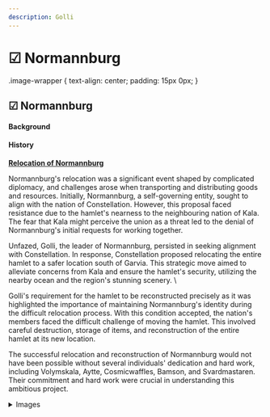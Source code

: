 ```yaml
---
description: Golli
---
```


# ☑ Normannburg

.image-wrapper { text-align: center; padding: 15px 0px; }

## ☑ Normannburg

#### Background

#### History

[**Relocation of Normannburg**](../../../../history/server-events/the-relocation-of-normannburg.md)

Normannburg's relocation was a significant event shaped by complicated diplomacy, and challenges arose when transporting and distributing goods and resources. Initially, Normannburg, a self-governing entity, sought to align with the nation of Constellation. However, this proposal faced <img src="https://files.gitbook.com/v0/b/gitbook-x-prod.appspot.com/o/spaces%2FqeMW33c2aaQud333hYMv%2Fuploads%2FuNLJ8aMxg6OEqYWLFmCn%2FNormmanburg.png?alt=media&#x26;token=a4d26a17-9f1e-461b-8395-7c76f29cc951" alt="" data-size="original">resistance due to the hamlet's nearness to the neighbouring nation of Kala. The fear that Kala might perceive the union as a threat led to the denial of Normannburg's initial requests for working together.&#x20;

Unfazed, Golli, the leader of Normannburg, persisted in seeking alignment with Constellation. In response, Constellation proposed relocating the entire hamlet to a safer location south of Garvia. This strategic move aimed to alleviate concerns from Kala and ensure the hamlet's security, utilizing the nearby ocean and the region's stunning scenery. \


Golli's requirement for the hamlet to be reconstructed precisely as it was highlighted the importance of maintaining Normannburg's identity during the difficult relocation process. With this condition accepted, the nation's members faced the difficult challenge of moving the hamlet. This involved careful destruction, storage of items, and reconstruction of the entire hamlet at its new location.

The successful relocation and reconstruction of Normannburg would not have been possible without several individuals' dedication and hard work, including Volymskala, Aytte, Cosmicwaffles, Bamson, and Svardmastaren. Their commitment and hard work were crucial in understanding this ambitious project.

<details>

<summary>Images</summary>

<img src="../../../../.gitbook/assets/2023-11-03_09.46.13.png" alt="" data-size="original"><img src="../../../../.gitbook/assets/2023-11-03_09.46.24.png" alt="" data-size="original">

<img src="../../../../.gitbook/assets/2023-11-03_09.50.37.png" alt="" data-size="original"><img src="../../../../.gitbook/assets/2023-11-03_09.45.46.png" alt="" data-size="original">

</details>
